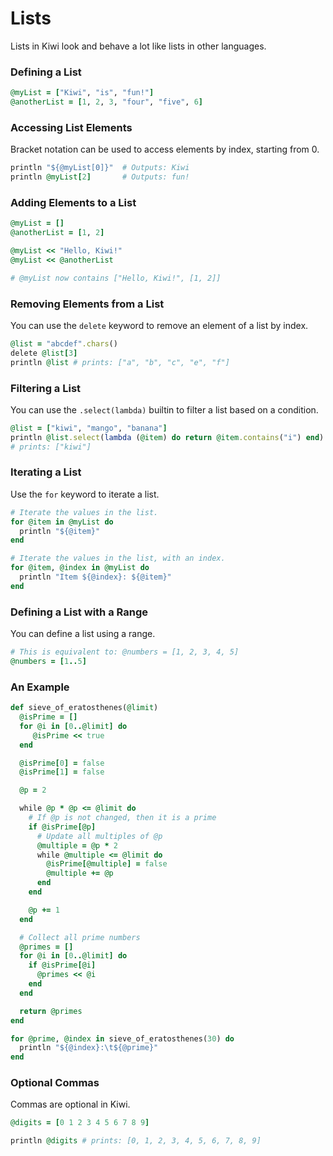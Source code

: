 # Lists

Lists in Kiwi look and behave a lot like lists in other languages.

### Defining a List

```ruby
@myList = ["Kiwi", "is", "fun!"]
@anotherList = [1, 2, 3, "four", "five", 6]
```

### Accessing List Elements

Bracket notation can be used to access elements by index, starting from 0.

```ruby
println "${@myList[0]}"  # Outputs: Kiwi
println @myList[2]       # Outputs: fun!
```

### Adding Elements to a List

```ruby
@myList = []
@anotherList = [1, 2]

@myList << "Hello, Kiwi!"
@myList << @anotherList

# @myList now contains ["Hello, Kiwi!", [1, 2]]
```

### Removing Elements from a List

You can use the `delete` keyword to remove an element of a list by index.

```ruby
@list = "abcdef".chars()
delete @list[3]
println @list # prints: ["a", "b", "c", "e", "f"]
```

### Filtering a List

You can use the `.select(lambda)` builtin to filter a list based on a condition.

```ruby
@list = ["kiwi", "mango", "banana"]
println @list.select(lambda (@item) do return @item.contains("i") end)
# prints: ["kiwi"]
```

### Iterating a List

Use the `for` keyword to iterate a list.

```ruby
# Iterate the values in the list.
for @item in @myList do
  println "${@item}"
end

# Iterate the values in the list, with an index.
for @item, @index in @myList do
  println "Item ${@index}: ${@item}"
end
```

### Defining a List with a Range

You can define a list using a range.

```ruby
# This is equivalent to: @numbers = [1, 2, 3, 4, 5]
@numbers = [1..5] 
```

### An Example

```ruby
def sieve_of_eratosthenes(@limit)
  @isPrime = []
  for @i in [0..@limit] do
     @isPrime << true
  end

  @isPrime[0] = false
  @isPrime[1] = false

  @p = 2

  while @p * @p <= @limit do
    # If @p is not changed, then it is a prime
    if @isPrime[@p]
      # Update all multiples of @p
      @multiple = @p * 2
      while @multiple <= @limit do
        @isPrime[@multiple] = false
        @multiple += @p
      end
    end

    @p += 1
  end

  # Collect all prime numbers
  @primes = []
  for @i in [0..@limit] do
    if @isPrime[@i]
      @primes << @i
    end
  end

  return @primes
end

for @prime, @index in sieve_of_eratosthenes(30) do
  println "${@index}:\t${@prime}"
end
```

### Optional Commas

Commas are optional in Kiwi.

```ruby
@digits = [0 1 2 3 4 5 6 7 8 9]

println @digits # prints: [0, 1, 2, 3, 4, 5, 6, 7, 8, 9]
```